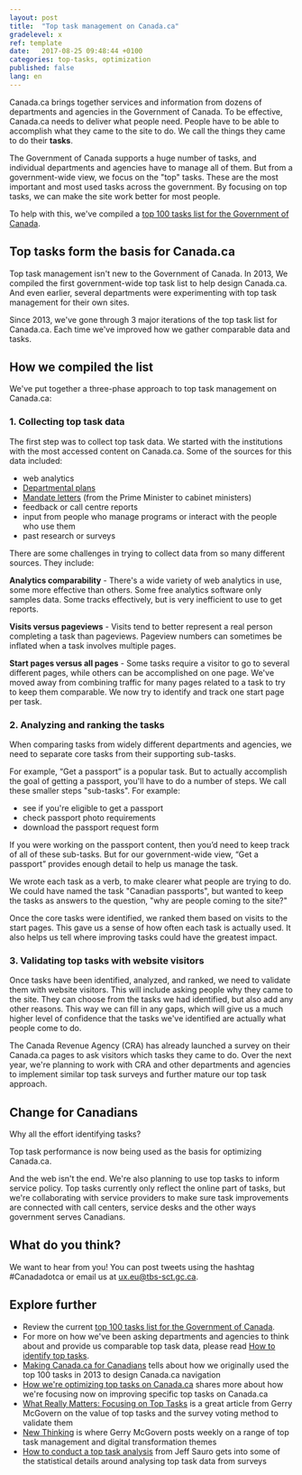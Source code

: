 ```yaml
---
layout: post
title:  "Top task management on Canada.ca"
gradelevel: x
ref: template
date:   2017-08-25 09:48:44 +0100
categories: top-tasks, optimization
published: false
lang: en
---
```


<!-- Goals

* help understand why we're collecting top tasks
** How does it make things better for people?
* what exactly are tasks? how are they different from services? what about the sub-tasks and offline tasks that are important?
* how do we manage canada.ca performance by what the user is trying to do?

-->

Canada.ca brings together services and information from dozens of departments and agencies in the Government of Canada. To be effective, Canada.ca needs to deliver what people need. People have to be able to accomplish what they came to the site to do. We call the things they came to do their **tasks**.

The Government of Canada supports a huge number of tasks, and individual departments and agencies have to manage all of them. But from a government-wide view, we focus on the "top" tasks. These are the most important and most used tasks across the government. By focusing on top tasks, we can make the site work better for most people.

To help with this, we've compiled a [top 100 tasks list for the Government of Canada](https://canada-ca.github.io/pages/top-task-list-canada-ca.html).

## Top tasks form the basis for Canada.ca

Top task management isn't new to the Government of Canada. In 2013, We compiled the first government-wide top task list to help design Canada.ca. And even earlier, several departments were experimenting with top task management for their own sites.

Since 2013, we've gone through 3 major iterations of the top task list for Canada.ca. Each time we've improved how we gather comparable data and tasks.

## How we compiled the list

We've put together a three-phase approach to top task management on Canada.ca:
<!--
[ Visual on the three stages

- collecting data
- refining the list
- surveying visitors to validate the list and fill gaps ]
-->
### 1. Collecting top task data

The first step was to collect top task data. We started with the institutions with the most accessed content on Canada.ca. Some of the sources for this data included:

* web analytics 
* [Departmental plans](https://www.canada.ca/en/treasury-board-secretariat/services/planned-government-spending/reports-plans-priorities.html)
* [Mandate letters](http://pm.gc.ca/eng/mandate-letters) (from the Prime Minister to cabinet ministers)
* feedback or call centre reports
* input from people who manage programs or interact with the people who use them
* past research or surveys

There are some challenges in trying to collect data from so many different sources. They include:

<b>Analytics comparability</b> - There's a wide variety of web analytics in use, some more effective than others. Some free analytics software only samples data. Some tracks effectively, but is very inefficient to use to get reports.

<b>Visits versus pageviews</b> - Visits tend to better represent a real person completing a task than pageviews. Pageview numbers can sometimes be inflated when a task involves multiple pages.

<b>Start pages versus all pages</b> - Some tasks require a visitor to go to several different pages, while others can be accomplished on one page. We've moved away from combining traffic for many pages related to a task to try to keep them comparable. We now try to identify and track one start page per task.

### 2. Analyzing and ranking the tasks

When comparing tasks from widely different departments and agencies, we need to separate core tasks from their supporting sub-tasks.

For example, “Get a passport” is a popular task. But to actually accomplish the goal of getting a passport, you'll have to do a number of steps. We call these smaller steps "sub-tasks". For example:

- see if you're eligible to get a passport
- check passport photo requirements
- download the passport request form

If you were working on the passport content, then you’d need to keep track of all of these sub-tasks. But for our government-wide view, “Get a passport” provides enough detail to help us manage the task.

We wrote each task as a verb, to make clearer what people are trying to do. We could have named the task "Canadian passports", but wanted to keep the tasks as answers to the question, "why are people coming to the site?"

Once the core tasks were identified, we ranked them based on visits to the start pages. This gave us a sense of how often each task is actually used. It also helps us tell where improving tasks could have the greatest impact.

### 3. Validating top tasks with website visitors

Once tasks have been identified, analyzed, and ranked, we need to validate them with website visitors. This will include asking people why they came to the site. They can choose from the tasks we had identified, but also add any other reasons. This way we can fill in any gaps, which will give us a much higher level of confidence that the tasks we've identified are actually what people come to do.

The Canada Revenue Agency (CRA) has already launched a survey on their Canada.ca pages to ask visitors which tasks they came to do. Over the next year, we're planning to work with CRA and other departments and agencies to implement similar top task surveys and further mature our top task approach.

## Change for Canadians

Why all the effort identifying tasks?

Top task performance is now being used as the basis for optimizing Canada.ca.

And the web isn't the end. We're also planning to use top tasks to inform service policy. Top tasks currently only reflect the online part of tasks, but we're collaborating with service providers to make sure task improvements are connected with call centers, service desks and the other ways government serves Canadians. <!-- Really? -->

## What do you think?

We want to hear from you! You can post tweets using the hashtag #Canadadotca or email us at <ux.eu@tbs-sct.gc.ca>.

## Explore further

* Review the current [top 100 tasks list for the Government of Canada](https://canada-ca.github.io/pages/top-task-list-canada-ca.html).
* For more on how we've been asking departments and agencies to think about and provide us comparable top task data, please read [How to identify top tasks]().
* [Making Canada.ca for Canadians]() tells about how we originally used the top 100 tasks in 2013 to design Canada.ca navigation
* [How we're optimizing top tasks on Canada.ca](https://canada-ca.github.io/category/2017/08/21/optimization-overview.html) shares more about how we're focusing now on improving specific top tasks on Canada.ca
* [What Really Matters: Focusing on Top Tasks](https://alistapart.com/article/what-really-matters-focusing-on-top-tasks) is a great article from Gerry McGovern on the value of top tasks and the survey voting method to validate them
* [New Thinking](http://gerrymcgovern.com/new-thinking/) is where Gerry McGovern posts weekly on a range of top task management and digital transformation themes
* [How to conduct a top task analysis](https://measuringu.com/top-tasks/) from Jeff Sauro gets into some of the statistical details around analysing top task data from surveys
